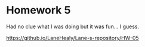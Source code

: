 # Homework 5

Had no clue what I was doing but it was fun... I guess.

https://github.io/LaneHealy/Lane-s-repository/HW-05

